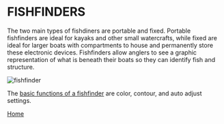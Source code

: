 # FISHFINDERS

The two main types of fishdiners are portable and fixed.  Portable fishfinders are ideal for kayaks and other small watercrafts, while fixed are ideal for larger boats with compartments to house and permanently store these electronic devices.  Fishfinders allow anglers to see a graphic representation of what is beneath their boats so they can identify fish and structure.

![fishfinder](https://bloximages.chicago2.vip.townnews.com/heraldextra.com/content/tncms/assets/v3/editorial/a/aa/aaa4582e-190d-5d86-b550-39e829a4ec09/56c50589a9ca8.image.jpg)  

The [basic functions of a fishfinder](https://www.youtube.com/watch?v=CkGg5rnK4Cc) are color, contour, and auto adjust settings.

[Home](index.md)  
